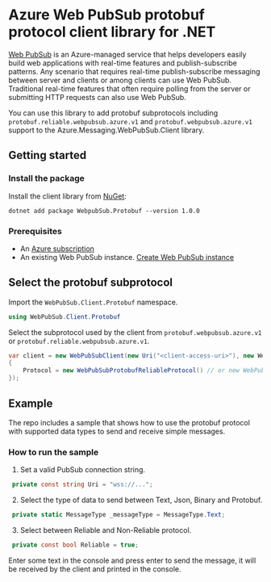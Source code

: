 # Azure Web PubSub protobuf protocol client library for .NET

[Web PubSub](https://aka.ms/awps/doc) is an Azure-managed service that helps developers easily build web applications with real-time features and publish-subscribe patterns. Any scenario that requires real-time publish-subscribe messaging between server and clients or among clients can use Web PubSub. Traditional real-time features that often require polling from the server or submitting HTTP requests can also use Web PubSub.

You can use this library to add protobuf subprotocols including `protobuf.reliable.webpubsub.azure.v1` and `protobuf.webpubsub.azure.v1` support to the Azure.Messaging.WebPubSub.Client library.

## Getting started

### Install the package
Install the client library from [NuGet](https://www.nuget.org/packages/WebPubSub.Protobuf):

```dotnetcli
dotnet add package WebpubSub.Protobuf --version 1.0.0
```


### Prerequisites

- An [Azure subscription](https://azure.microsoft.com/free/dotnet/)
- An existing Web PubSub instance. [Create Web PubSub instance](https://learn.microsoft.com/azure/azure-web-pubsub/howto-develop-create-instance)

## Select the protobuf subprotocol

Import the `WebPubSub.Client.Protobuf` namespace.
```C#
using WebPubSub.Client.Protobuf
```


Select the subprotocol used by the client from `protobuf.webpubsub.azure.v1` or `protobuf.reliable.webpubsub.azure.v1`.

```C#
var client = new WebPubSubClient(new Uri("<client-access-uri>"), new WebPubSubClientOptions
{
    Protocol = new WebPubSubProtobufReliableProtocol() // or new WebPubSubProtobufProtocol()
});
```

## Example
The repo includes a sample that shows how to use the protobuf protocol with supported data types to send and receive simple messages.
### How to run the sample
1. Set a valid PubSub connection string.

```C#
 private const string Uri = "wss://...";
```
2. Select the type of data to send between Text, Json, Binary and Protobuf.
```C#
 private static MessageType _messageType = MessageType.Text;
```

3. Select between Reliable and Non-Reliable protocol.
```C#
 private const bool Reliable = true;
```
Enter some text in the console and press enter to send the message, it will be received by the client and printed in the console.
